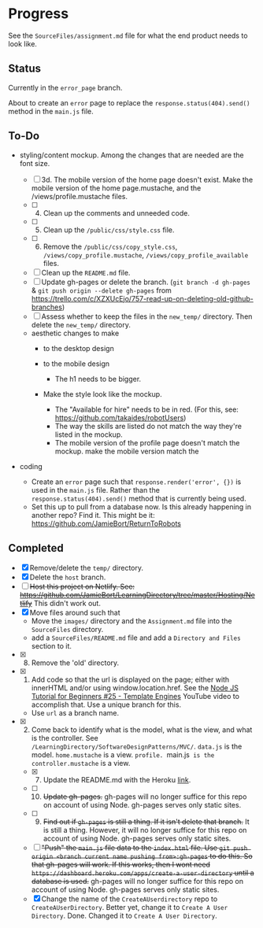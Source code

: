 # Progress

See the `SourceFiles/assignment.md` file for what the end product needs to look like.

## Status
Currently in the `error_page` branch.

About to create an `error` page to replace the `response.status(404).send()` method in the `main.js` file. 

## To-Do
* styling/content mockup. Among the changes that are needed are the font size. 
    - [ ] 3d. The mobile version of the home page doesn't exist. Make the mobile version of the home page.mustache, and the /views/profile.mustache files.
  - [ ] 4. Clean up the comments and unneeded code.
  - [ ] 5. Clean up the `/public/css/style.css` file.
  - [ ] 6. Remove the `/public/css/copy_style.css`, `/views/copy_profile.mustache`, `/views/copy_profile_available` files.
  - [ ] Clean up the  `README.md` file.
  - [ ] Update gh-pages or delete the branch. (`git branch -d gh-pages` & `git push origin --delete gh-pages` from https://trello.com/c/XZXUcEjo/757-read-up-on-deleting-old-github-branches)
  - [ ] Assess whether to keep the files in the `new_temp/` directory. Then delete the `new_temp/` directory.
  * aesthetic changes to make
    * to the desktop design
    * to the mobile design
      * The h1 needs to be bigger.

    * Make the style look like the mockup.
      * The "Available for hire" needs to be in red. (For this, see: https://github.com/takaides/robotUsers)
      * The way the skills are listed do not match the way they're listed in the mockup.
      * The mobile version of the profile page doesn't match the mockup. make the mobile version match the 

* coding
  * Create an `error` page such that `response.render('error', {})` is used in the `main.js` file. Rather than the `response.status(404).send()` method that is currently being used.
  * Set this up to pull from a database now. Is this already happening in another repo? Find it. This might be it: https://github.com/JamieBort/ReturnToRobots

## Completed
- [X] Remove/delete the `temp/` directory.
- [X] Delete the `host` branch.
- [ ] ~~Host this project on Netlify. See: https://github.com/JamieBort/LearningDirectory/tree/master/Hosting/Netlify~~ This didn't work out.
- [X] Move files around such that
  * Move the `images/` directory and the `Assignment.md` file into the `SourceFiles` directory.
  * add a `SourceFiles/README.md` file and add a `Directory and Files` section to it.
- [X] 8. Remove the 'old' directory.
- [X] 1. Add code so that the url is displayed on the page; either with innerHTML and/or using window.location.href. See the [Node JS Tutorial for Beginners #25 - Template Engines](https://www.youtube.com/watch?v=oZGmHNZv7Sc) YouTube video to accomplish that. Use a unique branch for this.
  * Use `url` as a branch name.
- [X] 2. Come back to identify what is the model, what is the view, and what is the controller. See `/LearningDirectory/SoftwareDesignPatterns/MVC/`. `data.js` is the model. `home.mustache` is a view. `profile. `main.js` is the controller.mustache` is a view.
  - [X] 7. Update the README.md with the Heroku [link](https://vast-island-13423.herokuapp.com/).
  - [ ] 10. ~~Update gh-pages.~~ gh-pages will no longer suffice for this repo on account of using Node. gh-pages serves only static sites.
  - [ ] 9. ~~Find out if `gh-pages` is still a thing. If it isn't delete that branch.~~ It is still a thing. However, it will no longer suffice for this repo on account of using Node. gh-pages serves only static sites.
  - [ ] ~~"Push" the `main.js` file data to the `index.html` file. Use `git push origin <branch current name pushing from>:gh-pages` to do this. So that gh-pages will work. If this works, then I wont need `https://dashboard.heroku.com/apps/create-a-user-directory` until a database is used.~~ gh-pages will no longer suffice for this repo on account of using Node. gh-pages serves only static sites.
  - [X] Change the name of the `CreateAUserdirectory` repo to `CreateAUserDirectory`. Better yet, change it to `Create A User Directory`. Done. Changed it to `Create A User Directory`.